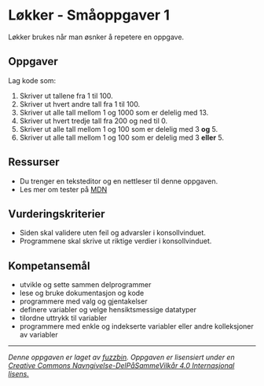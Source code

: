 # Løkker - Småoppgaver 1

Løkker brukes når man øsnker å repetere en oppgave.

## Oppgaver

Lag kode som:

1. Skriver ut tallene fra 1 til 100.
2. Skriver ut hvert andre tall fra 1 til 100.
3. Skriver ut alle tall mellom 1 og 1000 som er delelig med 13.
4. Skriver ut hvert tredje tall fra 200 og ned til 0.
5. Skriver ut alle tall mellom 1 og 100 som er delelig med 3 **og** 5.
6. Skriver ut alle tall mellom 1 og 100 som er delelig med 3 **eller** 5.

## Ressurser

* Du trenger en teksteditor og en nettleser til denne oppgaven.
* Les mer om tester på [MDN](https://developer.mozilla.org/en-US/docs/Web/JavaScript/Reference/Statements/for)

## Vurderingskriterier

* Siden skal validere uten feil og advarsler i konsollvinduet.
* Programmene skal skrive ut riktige verdier i konsollvinduet.

## Kompetansemål

* utvikle og sette sammen delprogrammer
* lese og bruke dokumentasjon og kode
* programmere med valg og gjentakelser
* definere variabler og velge hensiktsmessige datatyper
* tilordne uttrykk til variabler
* programmere med enkle og indekserte variabler eller andre kolleksjoner av variabler

---
_Denne oppgaven er laget av [fuzzbin](https://github.com/fuzzbin). Oppgaven er lisensiert under en [Creative Commons Navngivelse-DelPåSammeVilkår 4.0 Internasjonal lisens.
](http://creativecommons.org/licenses/by-sa/4.0/)_
